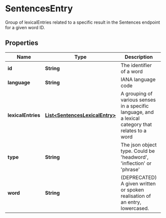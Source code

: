 

# SentencesEntry

Group of lexicalEntries related to a specific result in the Sentences endpoint for a given word ID.

## Properties

Name | Type | Description | Notes
------------ | ------------- | ------------- | -------------
**id** | **String** | The identifier of a word | 
**language** | **String** | IANA language code | 
**lexicalEntries** | [**List&lt;SentencesLexicalEntry&gt;**](SentencesLexicalEntry.md) | A grouping of various senses in a specific language, and a lexical category that relates to a word | 
**type** | **String** | The json object type. Could be &#39;headword&#39;, &#39;inflection&#39; or &#39;phrase&#39; |  [optional]
**word** | **String** | (DEPRECATED) A given written or spoken realisation of an entry, lowercased. | 



